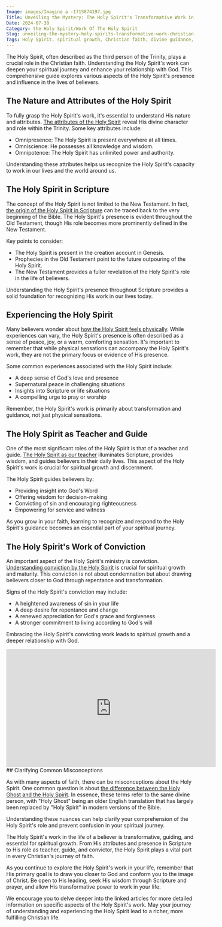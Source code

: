 ```yaml
---
Image: images/Imagine a -1715874197.jpg
Title: Unveiling the Mystery: The Holy Spirit's Transformative Work in Christian Life
Date: 2024-07-30
Category: the Holy Spirit/Work Of The Holy Spirit
Slug: unveiling-the-mystery-holy-spirits-transformative-work-christian-life
Tags: Holy Spirit, spiritual growth, Christian faith, divine guidance, conviction, attributes of God, spiritual experience, biblical understanding, pillar
---
```



The Holy Spirit, often described as the third person of the Trinity, plays a crucial role in the Christian faith. Understanding the Holy Spirit's work can deepen your spiritual journey and enhance your relationship with God. This comprehensive guide explores various aspects of the Holy Spirit's presence and influence in the lives of believers.

## The Nature and Attributes of the Holy Spirit

To fully grasp the Holy Spirit's work, it's essential to understand His nature and attributes. [The attributes of the Holy Spirit](/attributes-of-the-holy-spirit-understanding-the-power-and-presence-of-the-spirit-in-christianity) reveal His divine character and role within the Trinity. Some key attributes include:

- Omnipresence: The Holy Spirit is present everywhere at all times.
- Omniscience: He possesses all knowledge and wisdom.
- Omnipotence: The Holy Spirit has unlimited power and authority.

Understanding these attributes helps us recognize the Holy Spirit's capacity to work in our lives and the world around us.

## The Holy Spirit in Scripture

The concept of the Holy Spirit is not limited to the New Testament. In fact, [the origin of the Holy Spirit in Scripture](/the-origin-of-the-holy-spirit-in-scripture-a-comprehensive-guide) can be traced back to the very beginning of the Bible. The Holy Spirit's presence is evident throughout the Old Testament, though His role becomes more prominently defined in the New Testament.

Key points to consider:

- The Holy Spirit is present in the creation account in Genesis.
- Prophecies in the Old Testament point to the future outpouring of the Holy Spirit.
- The New Testament provides a fuller revelation of the Holy Spirit's role in the life of believers.

Understanding the Holy Spirit's presence throughout Scripture provides a solid foundation for recognizing His work in our lives today.

## Experiencing the Holy Spirit

Many believers wonder about [how the Holy Spirit feels physically](/discover-how-the-holy-spirit-feels-physically-a-christian-perspective). While experiences can vary, the Holy Spirit's presence is often described as a sense of peace, joy, or a warm, comforting sensation. It's important to remember that while physical sensations can accompany the Holy Spirit's work, they are not the primary focus or evidence of His presence.

Some common experiences associated with the Holy Spirit include:

- A deep sense of God's love and presence
- Supernatural peace in challenging situations
- Insights into Scripture or life situations
- A compelling urge to pray or worship

Remember, the Holy Spirit's work is primarily about transformation and guidance, not just physical sensations.

## The Holy Spirit as Teacher and Guide

One of the most significant roles of the Holy Spirit is that of a teacher and guide. [The Holy Spirit as our teacher](/the-ultimate-guide-to-the-holy-spirit-your-helper-teacher-and-guide) illuminates Scripture, provides wisdom, and guides believers in their daily lives. This aspect of the Holy Spirit's work is crucial for spiritual growth and discernment.

The Holy Spirit guides believers by:

- Providing insight into God's Word
- Offering wisdom for decision-making
- Convicting of sin and encouraging righteousness
- Empowering for service and witness

As you grow in your faith, learning to recognize and respond to the Holy Spirit's guidance becomes an essential part of your spiritual journey.

## The Holy Spirit's Work of Conviction

An important aspect of the Holy Spirit's ministry is conviction. [Understanding conviction by the Holy Spirit](/unlocking-the-power-of-the-holy-spirit-understanding-conviction-for-christian-growth) is crucial for spiritual growth and maturity. This conviction is not about condemnation but about drawing believers closer to God through repentance and transformation.

Signs of the Holy Spirit's conviction may include:

- A heightened awareness of sin in your life
- A deep desire for repentance and change
- A renewed appreciation for God's grace and forgiveness
- A stronger commitment to living according to God's will

Embracing the Holy Spirit's convicting work leads to spiritual growth and a deeper relationship with God.


<iframe width="560" height="315" src="https://www.youtube.com/embed/oNNZO9i1Gjc" frameborder="0" allow="autoplay; encrypted-media" allowfullscreen></iframe>
## Clarifying Common Misconceptions

As with many aspects of faith, there can be misconceptions about the Holy Spirit. One common question is about [the difference between the Holy Ghost and the Holy Spirit](/understanding-the-difference-between-holy-ghost-and-holy-spirit-a-comprehensive-guide-for-christians). In essence, these terms refer to the same divine person, with "Holy Ghost" being an older English translation that has largely been replaced by "Holy Spirit" in modern versions of the Bible.

Understanding these nuances can help clarify your comprehension of the Holy Spirit's role and prevent confusion in your spiritual journey.



The Holy Spirit's work in the life of a believer is transformative, guiding, and essential for spiritual growth. From His attributes and presence in Scripture to His role as teacher, guide, and convictor, the Holy Spirit plays a vital part in every Christian's journey of faith.

As you continue to explore the Holy Spirit's work in your life, remember that His primary goal is to draw you closer to God and conform you to the image of Christ. Be open to His leading, seek His wisdom through Scripture and prayer, and allow His transformative power to work in your life.

We encourage you to delve deeper into the linked articles for more detailed information on specific aspects of the Holy Spirit's work. May your journey of understanding and experiencing the Holy Spirit lead to a richer, more fulfilling Christian life.